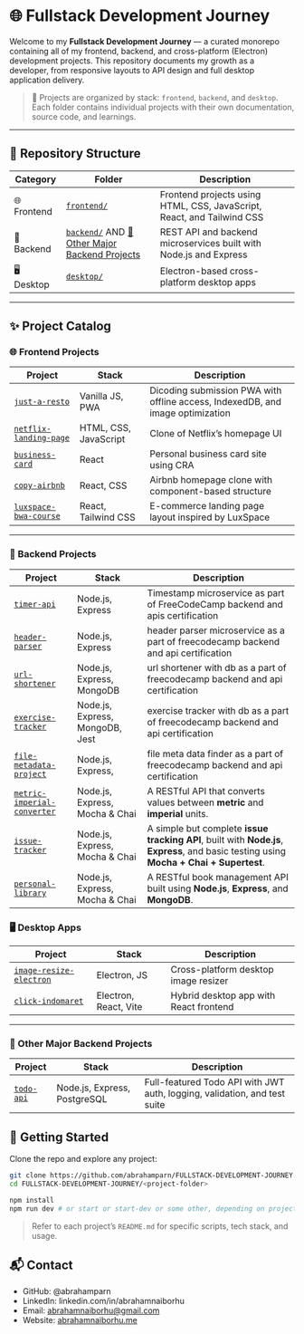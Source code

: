 # 🌐 Fullstack Development Journey

Welcome to my **Fullstack Development Journey** — a curated monorepo containing all of my frontend, backend, and cross-platform (Electron) development projects. This repository documents my growth as a developer, from responsive layouts to API design and full desktop application delivery.

> 🧠 Projects are organized by stack: `frontend`, `backend`, and `desktop`. Each folder contains individual projects with their own documentation, source code, and learnings.

---

## 📁 Repository Structure

| Category    | Folder                                                                                          | Description                                                            |
| ----------- | ----------------------------------------------------------------------------------------------- | ---------------------------------------------------------------------- |
| 🌐 Frontend | [`frontend/`](./frontend)                                                                       | Frontend projects using HTML, CSS, JavaScript, React, and Tailwind CSS |
| 🔧 Backend  | [`backend/`](./backend) AND [🧱 Other Major Backend Projects](#🧱-other-major-backend-projects) | REST API and backend microservices built with Node.js and Express      |
| 🖥️ Desktop  | [`desktop/`](./desktop)                                                                         | Electron-based cross-platform desktop apps                             |

---

## ✨ Project Catalog

### 🌐 Frontend Projects

| Project                                                   | Stack                 | Description                                                                    |
| --------------------------------------------------------- | --------------------- | ------------------------------------------------------------------------------ |
| [`just-a-resto`](./frontend/just-a-resto)                 | Vanilla JS, PWA       | Dicoding submission PWA with offline access, IndexedDB, and image optimization |
| [`netflix-landing-page`](./frontend/netflix-landing-page) | HTML, CSS, JavaScript | Clone of Netflix’s homepage UI                                                 |
| [`business-card`](./frontend/business-card)               | React                 | Personal business card site using CRA                                          |
| [`copy-airbnb`](./frontend/copy-airbnb)                   | React, CSS            | Airbnb homepage clone with component-based structure                           |
| [`luxspace-bwa-course`](./frontend/luxspace-bwa-course)   | React, Tailwind CSS   | E-commerce landing page layout inspired by LuxSpace                            |

---

### 🔧 Backend Projects

| Project                                                            | Stack                           | Description                                                                                                                              |
| ------------------------------------------------------------------ | ------------------------------- | ---------------------------------------------------------------------------------------------------------------------------------------- |
| [`timer-api`](./backend/timer-api)                                 | Node.js, Express                | Timestamp microservice as part of FreeCodeCamp backend and apis certification                                                            |
| [`header-parser`](./backend/header-parser)                         | Node.js, Express                | header parser microservice as a part of freecodecamp backend and api certification                                                       |
| [`url-shortener`](./backend/url-shortener)                         | Node.js, Express, MongoDB       | url shortener with db as a part of freecodecamp backend and api certification                                                            |
| [`exercise-tracker`](./backend/exercise-tracker)                   | Node.js, Express, MongoDB, Jest | exercise tracker with db as a part of freecodecamp backend and api certification                                                         |
| [`file-metadata-project`](./backend/exercfile-metadata-project)    | Node.js, Express,               | file meta data finder as a part of freecodecamp backend and api certification                                                            |
| [`metric-imperial-converter`](./backend/metric-imperial-converter) | Node.js, Express, Mocha & Chai  | A RESTful API that converts values between **metric** and **imperial** units.                                                            |
| [`issue-tracker`](./backend/issue-tracker)                         | Node.js, Express, Mocha & Chai  | A simple but complete **issue tracking API**, built with **Node.js**, **Express**, and basic testing using **Mocha + Chai + Supertest**. |
| [`personal-library`](./backend/personal-library)                   | Node.js, Express, Mocha & Chai  | A RESTful book management API built using **Node.js**, **Express**, and **MongoDB**.                                                     |

### 🖥️ Desktop Apps

| Project                                                    | Stack                 | Description                            |
| ---------------------------------------------------------- | --------------------- | -------------------------------------- |
| [`image-resize-electron`](./desktop/image-resize-electron) | Electron, JS          | Cross-platform desktop image resizer   |
| [`click-indomaret`](./desktop/click-indomaret)             | Electron, React, Vite | Hybrid desktop app with React frontend |

---

### 🧱 Other Major Backend Projects

| Project                                               | Stack                        | Description                                                               |
| ----------------------------------------------------- | ---------------------------- | ------------------------------------------------------------------------- |
| [`todo-api`](https://github.com/abrahamparn/todo-api) | Node.js, Express, PostgreSQL | Full-featured Todo API with JWT auth, logging, validation, and test suite |

## 🚀 Getting Started

Clone the repo and explore any project:

```bash
git clone https://github.com/abrahamparn/FULLSTACK-DEVELOPMENT-JOURNEY.git
cd FULLSTACK-DEVELOPMENT-JOURNEY/<project-folder>

npm install
npm run dev # or start or start-dev or some other, depending on project
```

> Refer to each project’s `README.md` for specific scripts, tech stack, and usage.

## 📬 Contact

- GitHub: @abrahamparn
- LinkedIn: linkedin.com/in/abrahamnaiborhu
- Email: abrahamnaiborhu@gmail.com
- Website: [abrahamnaiborhu.me](https://abrahamnaiborhu.me)
